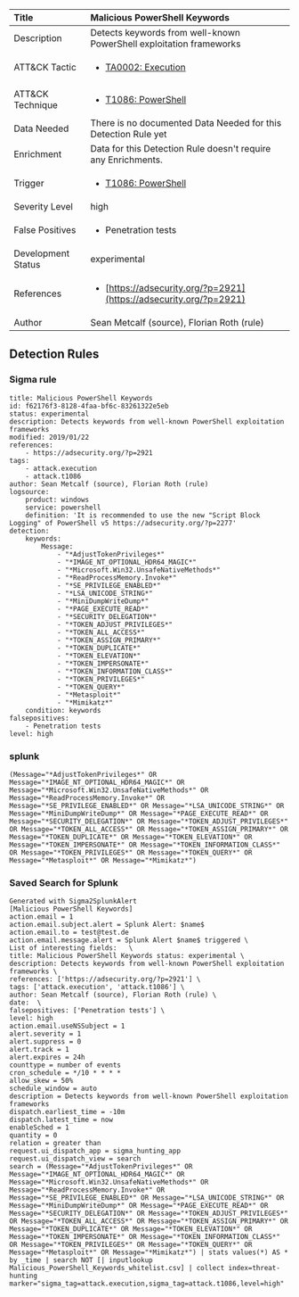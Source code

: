 | Title                | Malicious PowerShell Keywords                                                                                                                                                 |
|:---------------------|:------------------------------------------------------------------------------------------------------------------------------------------------------------|
| Description          | Detects keywords from well-known PowerShell exploitation frameworks                                                                                                                                           |
| ATT&amp;CK Tactic    |  <ul><li>[TA0002: Execution](https://attack.mitre.org/tactics/TA0002)</li></ul>  |
| ATT&amp;CK Technique | <ul><li>[T1086: PowerShell](https://attack.mitre.org/techniques/T1086)</li></ul>  |
| Data Needed          |  There is no documented Data Needed for this Detection Rule yet  |
| Enrichment           |  Data for this Detection Rule doesn't require any Enrichments.  |
| Trigger              | <ul><li>[T1086: PowerShell](../Triggers/T1086.md)</li></ul>  |
| Severity Level       | high |
| False Positives      | <ul><li>Penetration tests</li></ul>  |
| Development Status   | experimental |
| References           | <ul><li>[https://adsecurity.org/?p=2921](https://adsecurity.org/?p=2921)</li></ul>  |
| Author               | Sean Metcalf (source), Florian Roth (rule) |


## Detection Rules

### Sigma rule

```
title: Malicious PowerShell Keywords
id: f62176f3-8128-4faa-bf6c-83261322e5eb
status: experimental
description: Detects keywords from well-known PowerShell exploitation frameworks
modified: 2019/01/22
references:
    - https://adsecurity.org/?p=2921
tags:
    - attack.execution
    - attack.t1086
author: Sean Metcalf (source), Florian Roth (rule)
logsource:
    product: windows
    service: powershell
    definition: 'It is recommended to use the new "Script Block Logging" of PowerShell v5 https://adsecurity.org/?p=2277'
detection:
    keywords:
        Message:
            - "*AdjustTokenPrivileges*"
            - "*IMAGE_NT_OPTIONAL_HDR64_MAGIC*"
            - "*Microsoft.Win32.UnsafeNativeMethods*"
            - "*ReadProcessMemory.Invoke*"
            - "*SE_PRIVILEGE_ENABLED*"
            - "*LSA_UNICODE_STRING*"
            - "*MiniDumpWriteDump*"
            - "*PAGE_EXECUTE_READ*"
            - "*SECURITY_DELEGATION*"
            - "*TOKEN_ADJUST_PRIVILEGES*"
            - "*TOKEN_ALL_ACCESS*"
            - "*TOKEN_ASSIGN_PRIMARY*"
            - "*TOKEN_DUPLICATE*"
            - "*TOKEN_ELEVATION*"
            - "*TOKEN_IMPERSONATE*"
            - "*TOKEN_INFORMATION_CLASS*"
            - "*TOKEN_PRIVILEGES*"
            - "*TOKEN_QUERY*"
            - "*Metasploit*"
            - "*Mimikatz*"
    condition: keywords
falsepositives:
    - Penetration tests
level: high

```





### splunk
    
```
(Message="*AdjustTokenPrivileges*" OR Message="*IMAGE_NT_OPTIONAL_HDR64_MAGIC*" OR Message="*Microsoft.Win32.UnsafeNativeMethods*" OR Message="*ReadProcessMemory.Invoke*" OR Message="*SE_PRIVILEGE_ENABLED*" OR Message="*LSA_UNICODE_STRING*" OR Message="*MiniDumpWriteDump*" OR Message="*PAGE_EXECUTE_READ*" OR Message="*SECURITY_DELEGATION*" OR Message="*TOKEN_ADJUST_PRIVILEGES*" OR Message="*TOKEN_ALL_ACCESS*" OR Message="*TOKEN_ASSIGN_PRIMARY*" OR Message="*TOKEN_DUPLICATE*" OR Message="*TOKEN_ELEVATION*" OR Message="*TOKEN_IMPERSONATE*" OR Message="*TOKEN_INFORMATION_CLASS*" OR Message="*TOKEN_PRIVILEGES*" OR Message="*TOKEN_QUERY*" OR Message="*Metasploit*" OR Message="*Mimikatz*")
```






### Saved Search for Splunk

```
Generated with Sigma2SplunkAlert
[Malicious PowerShell Keywords]
action.email = 1
action.email.subject.alert = Splunk Alert: $name$
action.email.to = test@test.de
action.email.message.alert = Splunk Alert $name$ triggered \
List of interesting fields:   \
title: Malicious PowerShell Keywords status: experimental \
description: Detects keywords from well-known PowerShell exploitation frameworks \
references: ['https://adsecurity.org/?p=2921'] \
tags: ['attack.execution', 'attack.t1086'] \
author: Sean Metcalf (source), Florian Roth (rule) \
date:  \
falsepositives: ['Penetration tests'] \
level: high
action.email.useNSSubject = 1
alert.severity = 1
alert.suppress = 0
alert.track = 1
alert.expires = 24h
counttype = number of events
cron_schedule = */10 * * * *
allow_skew = 50%
schedule_window = auto
description = Detects keywords from well-known PowerShell exploitation frameworks
dispatch.earliest_time = -10m
dispatch.latest_time = now
enableSched = 1
quantity = 0
relation = greater than
request.ui_dispatch_app = sigma_hunting_app
request.ui_dispatch_view = search
search = (Message="*AdjustTokenPrivileges*" OR Message="*IMAGE_NT_OPTIONAL_HDR64_MAGIC*" OR Message="*Microsoft.Win32.UnsafeNativeMethods*" OR Message="*ReadProcessMemory.Invoke*" OR Message="*SE_PRIVILEGE_ENABLED*" OR Message="*LSA_UNICODE_STRING*" OR Message="*MiniDumpWriteDump*" OR Message="*PAGE_EXECUTE_READ*" OR Message="*SECURITY_DELEGATION*" OR Message="*TOKEN_ADJUST_PRIVILEGES*" OR Message="*TOKEN_ALL_ACCESS*" OR Message="*TOKEN_ASSIGN_PRIMARY*" OR Message="*TOKEN_DUPLICATE*" OR Message="*TOKEN_ELEVATION*" OR Message="*TOKEN_IMPERSONATE*" OR Message="*TOKEN_INFORMATION_CLASS*" OR Message="*TOKEN_PRIVILEGES*" OR Message="*TOKEN_QUERY*" OR Message="*Metasploit*" OR Message="*Mimikatz*") | stats values(*) AS * by _time | search NOT [| inputlookup Malicious_PowerShell_Keywords_whitelist.csv] | collect index=threat-hunting marker="sigma_tag=attack.execution,sigma_tag=attack.t1086,level=high"
```
